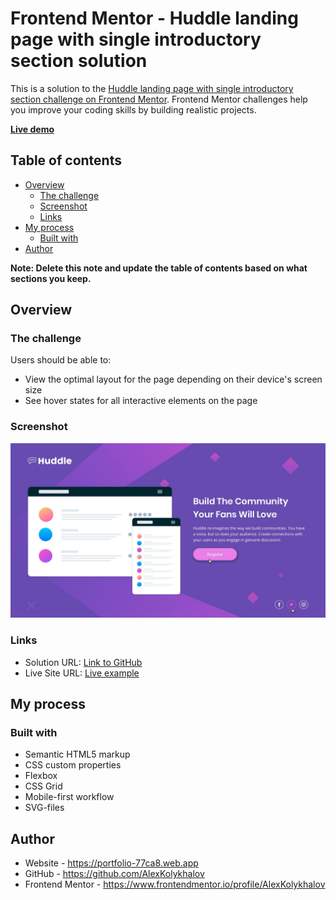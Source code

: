 # Frontend Mentor - Huddle landing page with single introductory section solution

This is a solution to the [Huddle landing page with single introductory section challenge on Frontend Mentor](https://www.frontendmentor.io/challenges/huddle-landing-page-with-a-single-introductory-section-B_2Wvxgi0). Frontend Mentor challenges help you improve your coding skills by building realistic projects. 

[__Live demo__](https://alexkolykhalov.github.io/frontendmentor.io-solutions/newbie/huddle-landing-page-with-single-introductory-section-master/)

## Table of contents

- [Overview](#overview)
  - [The challenge](#the-challenge)
  - [Screenshot](#screenshot)
  - [Links](#links)
- [My process](#my-process)
  - [Built with](#built-with)  
- [Author](#author)

**Note: Delete this note and update the table of contents based on what sections you keep.**

## Overview

### The challenge

Users should be able to:

- View the optimal layout for the page depending on their device's screen size
- See hover states for all interactive elements on the page

### Screenshot

![](./design/active-states.jpg)

### Links

- Solution URL: [Link to GitHub](https://github.com/AlexKolykhalov/huddle-landing-page-with-single-introductory-section-master)
- Live Site URL: [Live example](https://alexkolykhalov.github.io/huddle-landing-page-with-single-introductory-section-master)

## My process

### Built with

- Semantic HTML5 markup
- CSS custom properties
- Flexbox
- CSS Grid
- Mobile-first workflow
- SVG-files

## Author

- Website - https://portfolio-77ca8.web.app
- GitHub - https://github.com/AlexKolykhalov
- Frontend Mentor - https://www.frontendmentor.io/profile/AlexKolykhalov
